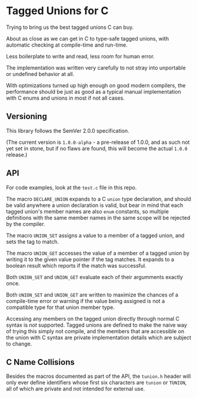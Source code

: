 # Tagged Unions for C

Trying to bring us the best tagged unions C can buy.

About as close as we can get in C to type-safe tagged unions,
with automatic checking at compile-time and run-time.

Less boilerplate to write and read, less room for human error.

The implementation was written very carefully to not
stray into unportable or undefined behavior at all.

With optimizations turned up high enough on good modern
compilers, the performance should be just as good as a
typical manual implementation with C enums and unions
in most if not all cases.


## Versioning

This library follows the SemVer 2.0.0 specification.

(The current version is `1.0.0-alpha` - a pre-release of
1.0.0, and as such not yet set in stone, but if no flaws
are found, this will become the actual `1.0.0` release.)


## API

For code examples, look at the `test.c` file
in this repo.

The macro `DECLARE_UNION` expands to a C `union`
type declaration, and should be valid anywhere
a union declaration is valid, but bear in mind
that each tagged union's member names are also
`enum` constants, so multiple definitions with
the same member names in the same scope will be
rejected by the compiler.

The macro `UNION_SET` assigns a value to a member
of a tagged union, and sets the tag to match.

The macro `UNION_GET` accesses the value of a
member of a tagged union by writing it to the
given value pointer if the tag matches. It
expands to a boolean result which reports
if the match was successful.

Both `UNION_SET` and `UNION_GET` evaluate each
of their argumments exactly once.

Both `UNION_SET` and `UNION_GET` are written to
maximize the chances of a compile-time error or
warning if the value being assigned is not a
compatible type for that union member type.

Accessing any members on the tagged union directly
through normal C syntax is *not* supported. Tagged
unions are defined to make the naive way of trying
this simply not compile, and the members that are
accessible on the union with C syntax are private
implementation details which are subject to change.



## C Name Collisions

Besides the macros documented as part of the API,
the `tunion.h` header will only ever define
identifiers whose first six characters are
`tunion` or `TUNION`, all of which are private
and not intended for external use.
